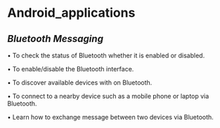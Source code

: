 # Android_applications

## _Bluetooth Messaging_

• To check the status of Bluetooth whether it is enabled or disabled.

• To enable/disable the Bluetooth interface.

• To discover available devices with on Bluetooth.

• To connect to a nearby device such as a mobile phone or laptop via Bluetooth.

• Learn how to exchange message between two devices via Bluetooth.
